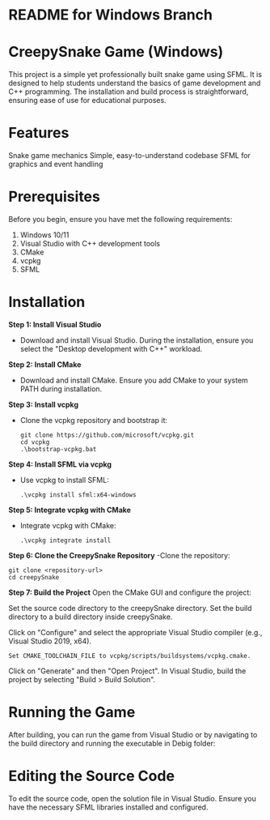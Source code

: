 # README for Windows Branch

# CreepySnake Game (Windows)

This project is a simple yet professionally built snake game using SFML. It is designed to help students understand the basics of game development and C++ programming. The installation and build process is straightforward, ensuring ease of use for educational   purposes.

# Features

Snake game mechanics
Simple, easy-to-understand codebase
SFML for graphics and event handling

# Prerequisites
Before you begin, ensure you have met the following requirements:

1. Windows 10/11
2. Visual Studio with C++ development tools
3. CMake
4. vcpkg
5. SFML

# Installation

**Step 1: Install Visual Studio**
- Download and install Visual Studio. During the installation, ensure you select the "Desktop development with C++" workload.

**Step 2: Install CMake**
- Download and install CMake. Ensure you add CMake to your system PATH during installation.

**Step 3: Install vcpkg**
- Clone the vcpkg repository and bootstrap it:
  ```
  git clone https://github.com/microsoft/vcpkg.git
  cd vcpkg
  .\bootstrap-vcpkg.bat
  ```


**Step 4: Install SFML via vcpkg**
- Use vcpkg to install SFML:

  ``` .\vcpkg install sfml:x64-windows ```  

**Step 5: Integrate vcpkg with CMake**
- Integrate vcpkg with CMake:

  ``` .\vcpkg integrate install ```

**Step 6: Clone the CreepySnake Repository**
-Clone the repository:

```
git clone <repository-url>
cd creepySnake
```

**Step 7: Build the Project**
Open the CMake GUI and configure the project:


Set the source code directory to the creepySnake directory.
Set the build directory to a build directory inside creepySnake.

Click on "Configure" and select the appropriate Visual Studio compiler (e.g., Visual Studio 2019, x64).


```
Set CMAKE_TOOLCHAIN_FILE to vcpkg/scripts/buildsystems/vcpkg.cmake.
```


Click on "Generate" and then "Open Project".
In Visual Studio, build the project by selecting "Build > Build Solution".

# Running the Game
After building, you can run the game from Visual Studio or by navigating to the build directory and running the executable in Debig folder:


# Editing the Source Code
To edit the source code, open the solution file in Visual Studio. Ensure you have the necessary SFML libraries installed and configured.
